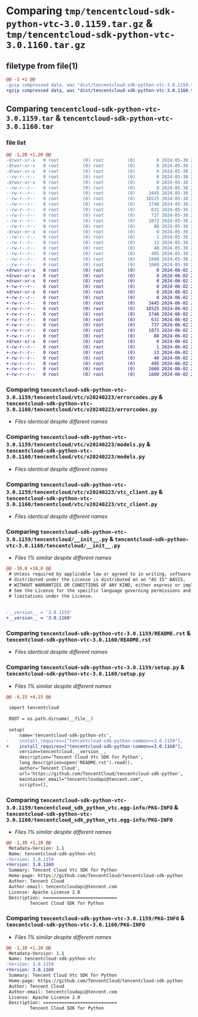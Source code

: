 # Comparing `tmp/tencentcloud-sdk-python-vtc-3.0.1159.tar.gz` & `tmp/tencentcloud-sdk-python-vtc-3.0.1160.tar.gz`

## filetype from file(1)

```diff
@@ -1 +1 @@
-gzip compressed data, was "dist/tencentcloud-sdk-python-vtc-3.0.1159.tar", last modified: Thu May 30 21:22:15 2024, max compression
+gzip compressed data, was "dist/tencentcloud-sdk-python-vtc-3.0.1160.tar", last modified: Sun Jun  2 21:05:56 2024, max compression
```

## Comparing `tencentcloud-sdk-python-vtc-3.0.1159.tar` & `tencentcloud-sdk-python-vtc-3.0.1160.tar`

### file list

```diff
@@ -1,20 +1,20 @@
-drwxr-xr-x   0 root         (0) root         (0)        0 2024-05-30 21:22:15.000000 tencentcloud-sdk-python-vtc-3.0.1159/
-drwxr-xr-x   0 root         (0) root         (0)        0 2024-05-30 21:22:15.000000 tencentcloud-sdk-python-vtc-3.0.1159/tencentcloud/
-drwxr-xr-x   0 root         (0) root         (0)        0 2024-05-30 21:22:15.000000 tencentcloud-sdk-python-vtc-3.0.1159/tencentcloud/vtc/
--rw-r--r--   0 root         (0) root         (0)        0 2024-05-30 21:22:15.000000 tencentcloud-sdk-python-vtc-3.0.1159/tencentcloud/vtc/__init__.py
-drwxr-xr-x   0 root         (0) root         (0)        0 2024-05-30 21:22:15.000000 tencentcloud-sdk-python-vtc-3.0.1159/tencentcloud/vtc/v20240223/
--rw-r--r--   0 root         (0) root         (0)        0 2024-05-30 21:22:15.000000 tencentcloud-sdk-python-vtc-3.0.1159/tencentcloud/vtc/v20240223/__init__.py
--rw-r--r--   0 root         (0) root         (0)     3445 2024-05-30 21:22:15.000000 tencentcloud-sdk-python-vtc-3.0.1159/tencentcloud/vtc/v20240223/errorcodes.py
--rw-r--r--   0 root         (0) root         (0)    18525 2024-05-30 21:22:15.000000 tencentcloud-sdk-python-vtc-3.0.1159/tencentcloud/vtc/v20240223/models.py
--rw-r--r--   0 root         (0) root         (0)     3748 2024-05-30 21:22:15.000000 tencentcloud-sdk-python-vtc-3.0.1159/tencentcloud/vtc/v20240223/vtc_client.py
--rw-r--r--   0 root         (0) root         (0)      631 2024-05-30 21:22:15.000000 tencentcloud-sdk-python-vtc-3.0.1159/tencentcloud/__init__.py
--rw-r--r--   0 root         (0) root         (0)      737 2024-05-30 21:22:15.000000 tencentcloud-sdk-python-vtc-3.0.1159/README.rst
--rw-r--r--   0 root         (0) root         (0)     1073 2024-05-30 21:22:15.000000 tencentcloud-sdk-python-vtc-3.0.1159/setup.py
--rw-r--r--   0 root         (0) root         (0)       88 2024-05-30 21:22:15.000000 tencentcloud-sdk-python-vtc-3.0.1159/setup.cfg
-drwxr-xr-x   0 root         (0) root         (0)        0 2024-05-30 21:22:15.000000 tencentcloud-sdk-python-vtc-3.0.1159/tencentcloud_sdk_python_vtc.egg-info/
--rw-r--r--   0 root         (0) root         (0)        1 2024-05-30 21:22:15.000000 tencentcloud-sdk-python-vtc-3.0.1159/tencentcloud_sdk_python_vtc.egg-info/dependency_links.txt
--rw-r--r--   0 root         (0) root         (0)       13 2024-05-30 21:22:15.000000 tencentcloud-sdk-python-vtc-3.0.1159/tencentcloud_sdk_python_vtc.egg-info/top_level.txt
--rw-r--r--   0 root         (0) root         (0)       40 2024-05-30 21:22:15.000000 tencentcloud-sdk-python-vtc-3.0.1159/tencentcloud_sdk_python_vtc.egg-info/requires.txt
--rw-r--r--   0 root         (0) root         (0)      495 2024-05-30 21:22:15.000000 tencentcloud-sdk-python-vtc-3.0.1159/tencentcloud_sdk_python_vtc.egg-info/SOURCES.txt
--rw-r--r--   0 root         (0) root         (0)     1660 2024-05-30 21:22:15.000000 tencentcloud-sdk-python-vtc-3.0.1159/tencentcloud_sdk_python_vtc.egg-info/PKG-INFO
--rw-r--r--   0 root         (0) root         (0)     1660 2024-05-30 21:22:15.000000 tencentcloud-sdk-python-vtc-3.0.1159/PKG-INFO
+drwxr-xr-x   0 root         (0) root         (0)        0 2024-06-02 21:05:56.000000 tencentcloud-sdk-python-vtc-3.0.1160/
+drwxr-xr-x   0 root         (0) root         (0)        0 2024-06-02 21:05:56.000000 tencentcloud-sdk-python-vtc-3.0.1160/tencentcloud/
+drwxr-xr-x   0 root         (0) root         (0)        0 2024-06-02 21:05:56.000000 tencentcloud-sdk-python-vtc-3.0.1160/tencentcloud/vtc/
+-rw-r--r--   0 root         (0) root         (0)        0 2024-06-02 21:05:56.000000 tencentcloud-sdk-python-vtc-3.0.1160/tencentcloud/vtc/__init__.py
+drwxr-xr-x   0 root         (0) root         (0)        0 2024-06-02 21:05:56.000000 tencentcloud-sdk-python-vtc-3.0.1160/tencentcloud/vtc/v20240223/
+-rw-r--r--   0 root         (0) root         (0)        0 2024-06-02 21:05:56.000000 tencentcloud-sdk-python-vtc-3.0.1160/tencentcloud/vtc/v20240223/__init__.py
+-rw-r--r--   0 root         (0) root         (0)     3445 2024-06-02 21:05:56.000000 tencentcloud-sdk-python-vtc-3.0.1160/tencentcloud/vtc/v20240223/errorcodes.py
+-rw-r--r--   0 root         (0) root         (0)    18525 2024-06-02 21:05:56.000000 tencentcloud-sdk-python-vtc-3.0.1160/tencentcloud/vtc/v20240223/models.py
+-rw-r--r--   0 root         (0) root         (0)     3748 2024-06-02 21:05:56.000000 tencentcloud-sdk-python-vtc-3.0.1160/tencentcloud/vtc/v20240223/vtc_client.py
+-rw-r--r--   0 root         (0) root         (0)      631 2024-06-02 21:05:56.000000 tencentcloud-sdk-python-vtc-3.0.1160/tencentcloud/__init__.py
+-rw-r--r--   0 root         (0) root         (0)      737 2024-06-02 21:05:56.000000 tencentcloud-sdk-python-vtc-3.0.1160/README.rst
+-rw-r--r--   0 root         (0) root         (0)     1073 2024-06-02 21:05:56.000000 tencentcloud-sdk-python-vtc-3.0.1160/setup.py
+-rw-r--r--   0 root         (0) root         (0)       88 2024-06-02 21:05:56.000000 tencentcloud-sdk-python-vtc-3.0.1160/setup.cfg
+drwxr-xr-x   0 root         (0) root         (0)        0 2024-06-02 21:05:56.000000 tencentcloud-sdk-python-vtc-3.0.1160/tencentcloud_sdk_python_vtc.egg-info/
+-rw-r--r--   0 root         (0) root         (0)        1 2024-06-02 21:05:56.000000 tencentcloud-sdk-python-vtc-3.0.1160/tencentcloud_sdk_python_vtc.egg-info/dependency_links.txt
+-rw-r--r--   0 root         (0) root         (0)       13 2024-06-02 21:05:56.000000 tencentcloud-sdk-python-vtc-3.0.1160/tencentcloud_sdk_python_vtc.egg-info/top_level.txt
+-rw-r--r--   0 root         (0) root         (0)       40 2024-06-02 21:05:56.000000 tencentcloud-sdk-python-vtc-3.0.1160/tencentcloud_sdk_python_vtc.egg-info/requires.txt
+-rw-r--r--   0 root         (0) root         (0)      495 2024-06-02 21:05:56.000000 tencentcloud-sdk-python-vtc-3.0.1160/tencentcloud_sdk_python_vtc.egg-info/SOURCES.txt
+-rw-r--r--   0 root         (0) root         (0)     1660 2024-06-02 21:05:56.000000 tencentcloud-sdk-python-vtc-3.0.1160/tencentcloud_sdk_python_vtc.egg-info/PKG-INFO
+-rw-r--r--   0 root         (0) root         (0)     1660 2024-06-02 21:05:56.000000 tencentcloud-sdk-python-vtc-3.0.1160/PKG-INFO
```

### Comparing `tencentcloud-sdk-python-vtc-3.0.1159/tencentcloud/vtc/v20240223/errorcodes.py` & `tencentcloud-sdk-python-vtc-3.0.1160/tencentcloud/vtc/v20240223/errorcodes.py`

 * *Files identical despite different names*

### Comparing `tencentcloud-sdk-python-vtc-3.0.1159/tencentcloud/vtc/v20240223/models.py` & `tencentcloud-sdk-python-vtc-3.0.1160/tencentcloud/vtc/v20240223/models.py`

 * *Files identical despite different names*

### Comparing `tencentcloud-sdk-python-vtc-3.0.1159/tencentcloud/vtc/v20240223/vtc_client.py` & `tencentcloud-sdk-python-vtc-3.0.1160/tencentcloud/vtc/v20240223/vtc_client.py`

 * *Files identical despite different names*

### Comparing `tencentcloud-sdk-python-vtc-3.0.1159/tencentcloud/__init__.py` & `tencentcloud-sdk-python-vtc-3.0.1160/tencentcloud/__init__.py`

 * *Files 1% similar despite different names*

```diff
@@ -10,8 +10,8 @@
 # Unless required by applicable law or agreed to in writing, software
 # distributed under the License is distributed on an "AS IS" BASIS,
 # WITHOUT WARRANTIES OR CONDITIONS OF ANY KIND, either express or implied.
 # See the License for the specific language governing permissions and
 # limitations under the License.
 
 
-__version__ = '3.0.1159'
+__version__ = '3.0.1160'
```

### Comparing `tencentcloud-sdk-python-vtc-3.0.1159/README.rst` & `tencentcloud-sdk-python-vtc-3.0.1160/README.rst`

 * *Files identical despite different names*

### Comparing `tencentcloud-sdk-python-vtc-3.0.1159/setup.py` & `tencentcloud-sdk-python-vtc-3.0.1160/setup.py`

 * *Files 1% similar despite different names*

```diff
@@ -4,15 +4,15 @@
 
 import tencentcloud
 
 ROOT = os.path.dirname(__file__)
 
 setup(
     name='tencentcloud-sdk-python-vtc',
-    install_requires=["tencentcloud-sdk-python-common==3.0.1159"],
+    install_requires=["tencentcloud-sdk-python-common==3.0.1160"],
     version=tencentcloud.__version__,
     description='Tencent Cloud Vtc SDK for Python',
     long_description=open('README.rst').read(),
     author='Tencent Cloud',
     url='https://github.com/TencentCloud/tencentcloud-sdk-python',
     maintainer_email="tencentcloudapi@tencent.com",
     scripts=[],
```

### Comparing `tencentcloud-sdk-python-vtc-3.0.1159/tencentcloud_sdk_python_vtc.egg-info/PKG-INFO` & `tencentcloud-sdk-python-vtc-3.0.1160/tencentcloud_sdk_python_vtc.egg-info/PKG-INFO`

 * *Files 1% similar despite different names*

```diff
@@ -1,10 +1,10 @@
 Metadata-Version: 1.1
 Name: tencentcloud-sdk-python-vtc
-Version: 3.0.1159
+Version: 3.0.1160
 Summary: Tencent Cloud Vtc SDK for Python
 Home-page: https://github.com/TencentCloud/tencentcloud-sdk-python
 Author: Tencent Cloud
 Author-email: tencentcloudapi@tencent.com
 License: Apache License 2.0
 Description: ============================
         Tencent Cloud SDK for Python
```

### Comparing `tencentcloud-sdk-python-vtc-3.0.1159/PKG-INFO` & `tencentcloud-sdk-python-vtc-3.0.1160/PKG-INFO`

 * *Files 1% similar despite different names*

```diff
@@ -1,10 +1,10 @@
 Metadata-Version: 1.1
 Name: tencentcloud-sdk-python-vtc
-Version: 3.0.1159
+Version: 3.0.1160
 Summary: Tencent Cloud Vtc SDK for Python
 Home-page: https://github.com/TencentCloud/tencentcloud-sdk-python
 Author: Tencent Cloud
 Author-email: tencentcloudapi@tencent.com
 License: Apache License 2.0
 Description: ============================
         Tencent Cloud SDK for Python
```

